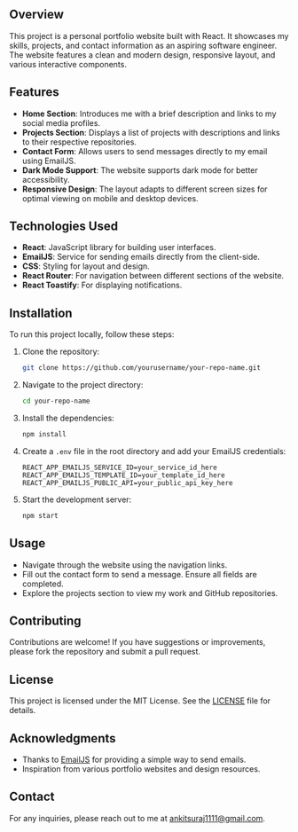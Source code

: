 
## Overview
This project is a personal portfolio website built with React. It showcases my skills, projects, and contact information as an aspiring software engineer. The website features a clean and modern design, responsive layout, and various interactive components.

## Features
- **Home Section**: Introduces me with a brief description and links to my social media profiles.
- **Projects Section**: Displays a list of projects with descriptions and links to their respective repositories.
- **Contact Form**: Allows users to send messages directly to my email using EmailJS.
- **Dark Mode Support**: The website supports dark mode for better accessibility.
- **Responsive Design**: The layout adapts to different screen sizes for optimal viewing on mobile and desktop devices.

## Technologies Used
- **React**: JavaScript library for building user interfaces.
- **EmailJS**: Service for sending emails directly from the client-side.
- **CSS**: Styling for layout and design.
- **React Router**: For navigation between different sections of the website.
- **React Toastify**: For displaying notifications.

## Installation
To run this project locally, follow these steps:

1. Clone the repository:
   ```bash
   git clone https://github.com/yourusername/your-repo-name.git
   ```

2. Navigate to the project directory:
   ```bash
   cd your-repo-name
   ```

3. Install the dependencies:
   ```bash
   npm install
   ```

4. Create a `.env` file in the root directory and add your EmailJS credentials:
   ```plaintext
   REACT_APP_EMAILJS_SERVICE_ID=your_service_id_here
   REACT_APP_EMAILJS_TEMPLATE_ID=your_template_id_here
   REACT_APP_EMAILJS_PUBLIC_API=your_public_api_key_here
   ```

5. Start the development server:
   ```bash
   npm start
   ```

## Usage
- Navigate through the website using the navigation links.
- Fill out the contact form to send a message. Ensure all fields are completed.
- Explore the projects section to view my work and GitHub repositories.

## Contributing
Contributions are welcome! If you have suggestions or improvements, please fork the repository and submit a pull request.

## License
This project is licensed under the MIT License. See the [LICENSE](LICENSE) file for details.

## Acknowledgments
- Thanks to [EmailJS](https://www.emailjs.com/) for providing a simple way to send emails.
- Inspiration from various portfolio websites and design resources.

## Contact
For any inquiries, please reach out to me at [ankitsuraj1111@gmail.com](mailto:ankitsuraj1111@gmail.com).
